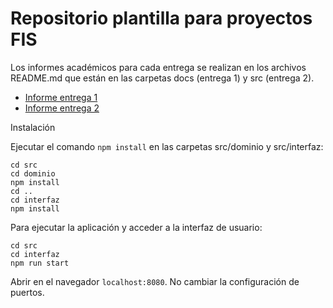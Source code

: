 # Repositorio plantilla para proyectos FIS

Los informes académicos para cada entrega se realizan en los archivos README.md que están en las carpetas docs (entrega 1) y src (entrega 2).
* [Informe entrega 1](docs/README.md)
* [Informe entrega 2](src/README.md)

Instalación

Ejecutar el comando `npm install` en las carpetas src/dominio y src/interfaz:
```
cd src 
cd dominio
npm install
cd ..
cd interfaz
npm install
```
Para ejecutar la aplicación y acceder a la interfaz de usuario:
```
cd src
cd interfaz
npm run start
```
Abrir en el navegador `localhost:8080`.
No cambiar la configuración de puertos.
